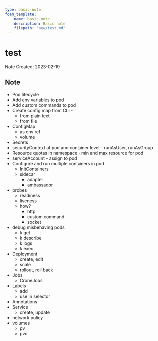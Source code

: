 ```yaml
---
type: basic-note
foam_template:
    name: basic-note
    description: Basic note
    filepath: 'new/test.md'
---
```

# test
Note Created: 2023-02-19

## Note

- Pod lifecycle
- Add env variables to pod
- Add custom commands to pod
- Create config map from CLI - 
  - from plain text
  - from file
- ConfigMap 
  - as env ref 
  - volume
- Secrets
- securityContext at pod and container level - runAsUser, runAsGroup
- Resource quotas in namespace - min and max resource for pod
- serviceAccount - assign to pod
- Configure and run multiple containers in pod
  - InitContainers
  - sidecar
    - adapter
    - ambassador
- probes
  - readiness
  - liveness
  - how?
    - http
    - custom command
    - socket
- debug misbehaving pods
  - k get
  - k describe
  - k logs
  - k exec
- Deployment
  - create, edit
  - scale
  - rollout, roll back
- Jobs
  - CroneJobs
- Labels
  - add
  - use in selector
- Annotations
- Service
  - create, update
- network policy
- volumes
  - pv
  - pvc

